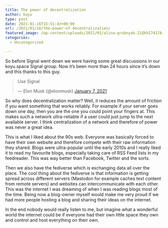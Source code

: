 ```yaml
---
title: The power of decentralization
author: koyu
type: post
date: 2021-01-16T15:51:43+00:00
url: /2021/01/16/the-power-of-decentralization/
featured_image: /wp-content/uploads/2021/01/alina-grubnyak-ZiQkhI7417A-unsplash.jpg
categories:
  - Uncategorized

---
```

So before Signal went down we were having some great discussions in our koyu.space Signal group. Now it&#8217;s been more than 24 hours since it&#8217;s down and this thanks to this guy.

<blockquote class="twitter-tweet"><p lang="en" dir="ltr">Use Signal</p>&mdash; Elon Musk (@elonmusk) <a href="https://twitter.com/elonmusk/status/1347165127036977153?ref_src=twsrc%5Etfw">January 7, 2021</a></blockquote> <script async src="https://platform.twitter.com/widgets.js" charset="utf-8"></script>

So why does decentralization matter? Well, it reduces the amount of friction if you want something that works reliably. For example if your server goes down one day, then you are the one you could point your fingers at. This makes such a network ultra-reliable if a user could just jump to the next available server. I think centralization of a network and therefore of power was never a great idea.

This is what I liked about the 90s web. Everyone was basically forced to have their own website and therefore compete with their raw information they shared. Blogs were ultra-popular until the early 2010s and I really liked it to read my favourite blogs, especially taking care of RSS Feed lists in my feedreader. This was way better than Facebook, Twitter and the sorts.

Then we also have the fediverse which is exchanging data all over the place. The cool thing about the fediverse is that information is getting spread across different servers (Mastodon for example caches text content from remote servers) and websites can intercommunicate with each other. This was the internet I was dreaming of when I was reading blogs most of the time. Being now a blog-owner myself would make me very proud if we had more people hosting a blog and sharing their ideas on the internet.

In the end nobody would really listen to me, but imagine what a wonderful world the internet could be if everyone had their own little space they own and control and host everything on their own.